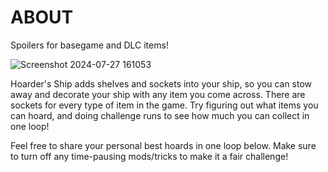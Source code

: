 # ABOUT

Spoilers for basegame and DLC items!

![Screenshot 2024-07-27 161053](https://github.com/user-attachments/assets/7e4fc44e-096b-4fbf-9fbe-b9c145b16e54)

Hoarder's Ship adds shelves and sockets into your ship, so you can stow away and decorate your ship with any item you come across.
There are sockets for every type of item in the game. Try figuring out what items you can hoard, and doing challenge runs to see how much you can collect in one loop!

Feel free to share your personal best hoards in one loop below.
Make sure to turn off any time-pausing mods/tricks to make it a fair challenge!
